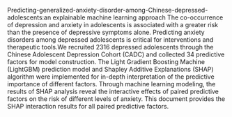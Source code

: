 Predicting-generalized-anxiety-disorder-among-Chinese-depressed-adolescents:an explainable machine learning approach
The co-occurrence of depression and anxiety in adolescents is associated with a greater risk than the presence of depressive symptoms alone. Predicting anxiety disorders among depressed adolescents is critical for interventions and therapeutic tools.We recruited 2316 depressed adolescents through the Chinese Adolescent Depression Cohort (CADC) and collected 34 predictive factors for model construction. The Light Gradient Boosting Machine (LightGBM) prediction model and Shapley Additive Explanations (SHAP) algorithm were implemented for in-depth interpretation of the predictive importance of different factors. Through machine learning modeling, the results of SHAP analysis reveal the interactive effects of paired predictive factors on the risk of different levels of anxiety. This document provides the SHAP interaction results for all paired predictive factors.
